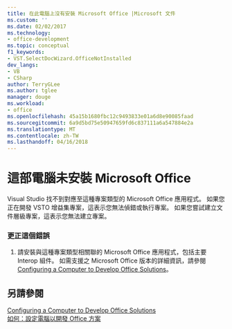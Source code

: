 ```yaml
---
title: 在此電腦上沒有安裝 Microsoft Office |Microsoft 文件
ms.custom: ''
ms.date: 02/02/2017
ms.technology:
- office-development
ms.topic: conceptual
f1_keywords:
- VST.SelectDocWizard.OfficeNotInstalled
dev_langs:
- VB
- CSharp
author: TerryGLee
ms.author: tglee
manager: douge
ms.workload:
- office
ms.openlocfilehash: 45a15b1680fbc12c9493833e01a6d8e90085faad
ms.sourcegitcommit: 6a9d5bd75e50947659fd6c837111a6a547884e2a
ms.translationtype: MT
ms.contentlocale: zh-TW
ms.lasthandoff: 04/16/2018
---
```

# <a name="microsoft-office-is-not-installed-on-this-computer"></a>這部電腦未安裝 Microsoft Office
  Visual Studio 找不到對應至這種專案類型的 Microsoft Office 應用程式。 如果您正在開發 VSTO 增益集專案，這表示您無法偵錯或執行專案。 如果您嘗試建立文件層級專案，這表示您無法建立專案。  
  
### <a name="to-correct-this-error"></a>更正這個錯誤  
  
1.  請安裝與這種專案類型相關聯的 Microsoft Office 應用程式，包括主要 Interop 組件。 如需支援之 Microsoft Office 版本的詳細資訊，請參閱 [Configuring a Computer to Develop Office Solutions](../vsto/configuring-a-computer-to-develop-office-solutions.md)。  
  
## <a name="see-also"></a>另請參閱  
 [Configuring a Computer to Develop Office Solutions](../vsto/configuring-a-computer-to-develop-office-solutions.md)   
 [如何：設定電腦以開發 Office 方案](../vsto/how-to-configure-a-computer-to-develop-office-solutions.md)  
  
  